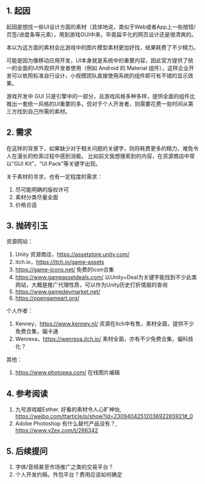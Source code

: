 ## 1. 起因
起因是想找一些UI设计方面的素材（具体地说，类似于Web或者App上一些按钮/页签/进度条等元素），用到游戏GUI中来，毕竟扁平化的网页设计还是很清爽的。

本以为这方面的素材会比游戏中的图片模型素材更加好找，结果耗费了不少精力。

可能是因为像移动应用开发，UI本身就是系统中的重要内容，因此官方提供了统一的全面的UI外观供开发者使用（例如 Android 的 Material 组件），这样企业开发可以依照标准自行设计，小规模团队直接使用系统的组件即可有不错的显示效果。

游戏开发中 GUI 只是引擎中的一部分，且游戏风格多种多样，提供全面的组件比推出一套统一风格的UI重要的多。但对于个人开发者，则需要花费一些时间从第三方找到自己所需的素材。

## 2. 需求
在这样的背景下，如果缺少对于相关问题的关键字，则将耗费更多的精力，难免令人在漫长的检索过程中感到消极。
比如前文我想搜索到的内容，在资源商店中常以“GUI Kit”，“UI Pack”等关键字出现。

关于素材的寻求，也有一定程度的需求：
1. 尽可能明确的版权许可
2. 素材分类尽量全面
3. 价格合适

## 3. 抛砖引玉
资源网站：
1. Unity 资源商店，https://assetstore.unity.com/
2. itch.io，https://itch.io/game-assets
3. https://game-icons.net/ 免费的icon合集
4. https://www.gameassetdeals.com/ 以Unity+Deal为关键字能找到不少此类网站，大概是推广代理性质，可以作为Unity历史打折情报的查询
5. https://www.gamedevmarket.net/
6. https://opengameart.org/

个人作者：
1. Kenney，https://www.kenney.nl/ 资源在itch中有售，素材全面，提供不少免费合集，偏卡通
2. Wenrexa，https://wenrexa.itch.io/ 素材全面，亦有不少免费合集，偏科技化？

其他：
1. https://www.photopea.com/ 在线图片编辑

## 4. 参考阅读
1. 九号游戏姬Esther. 好看的素材令人心旷神怡, https://weibo.com/ttarticle/p/show?id=2309404251203692265921#_0
2. Adobe Photoshop 有什么替代产品没有？, https://www.v2ex.com/t/286342
## 5. 后续提问
1. 字体/音频甚至市场推广之类的交易平台？
2. 个人开发约稿，外包平台？费用应该如何确定